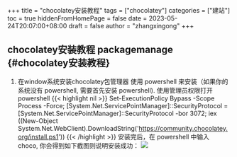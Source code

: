 +++
title = "chocolatey安装教程"
tags = ["chocolatey"]
categories = ["建站"]
toc = true
hiddenFromHomePage = false
date = 2023-05-24T20:07:00+08:00
draft = false
author = "zhangxingong"
+++

## chocolatey安装教程 <span class="tag"><span class="package">package</span><span class="manage">manage</span></span> {#chocolatey安装教程}

1.  在window系统安装chocolatey包管理器
    使用 powershell 来安装（如果你的系统没有 powershell, 需要首先安装 powershell).
    使用管理员权限打开 powershell
    {{< highlight nil >}}
    Set-ExecutionPolicy Bypass -Scope Process -Force; [System.Net.ServicePointManager]::SecurityProtocol = [System.Net.ServicePointManager]::SecurityProtocol -bor 3072; iex ((New-Object System.Net.WebClient).DownloadString('https://community.chocolatey.org/install.ps1'))
    {{< /highlight >}}
    安装完后，在 powershell 中输入 choco, 你会得到如下截图则说明安装成功：
    ![](https://book.emacs-china.org/img/2022-10-16_20-36-02_screenshot.jpg)

